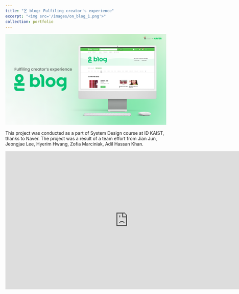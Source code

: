 ```yaml
---
title: "온 blog: Fulfiling creator's experience"
excerpt: "<img src='/images/on_blog_1.png'>"
collection: portfolio
---
```

<img src='images/on_blog_1.png'>

This project was conducted as a part of System Design course at ID KAIST, thanks to Naver. The project was a result of a team effort from Jian Jun, Jeongjae Lee, Hyerim Hwang, Zofia Marciniak, Adil Hassan Khan. 

<iframe style="border: 1px solid rgba(0, 0, 0, 0.1);" width="766" height="430" src="https://www.figma.com/embed?embed_host=share&url=https%3A%2F%2Fwww.figma.com%2Fproto%2FftEPh79GGgKPy1ZjB1ksNA%2Fteam2-%257C-system-design%3Ftype%3Ddesign%26node-id%3D1860-19757%26t%3DEKHIyD8MjdGKLrAP-1%26scaling%3Dmin-zoom%26page-id%3D1794%253A17587%26starting-point-node-id%3D1860%253A19757%26show-proto-sidebar%3D1%26mode%3Ddesign" allowfullscreen></iframe>